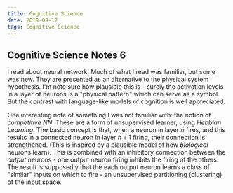 ```yaml
---
title: Cognitive Science
date: 2019-09-17
tags: Cognitive Science
---
```


## Cognitive Science Notes 6

I read about neural network. Much of what I read was familiar, but some was new.
They are presented as an alternative to the physical system hypothesis.
I'm note sure how plausible this is - surely the activation levels in a layer of neurons is a "physical pattern" which can serve as a symbol.
But the contrast with language-like models of cognition is well appreciated.

One interesting note of something I was not familiar with: the notion of *competitive NN*.
These are a form of unsupervised learner, using *Hebbian Learning*. The basic concept is that, when a neuron in layer $n$ fires,
and this results in a connected neuron in layer $n+1$ firing, their connection is strengthened.
(This is inspired by a plausible model of how *biological* neurons learn).
This is combined with an inhibitory connection between the *output* neurons - one output neuron firing inhibits the firing of the others.
The result is supposedly that the each output neuron learns a class of "similar" inputs on which to fire - an unsupervised partitioning (clustering) of the input space.



